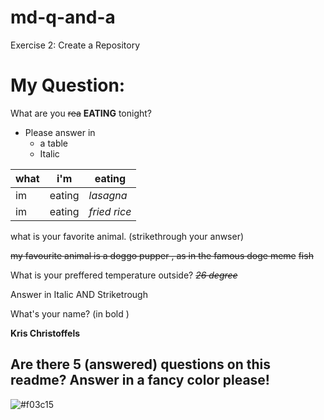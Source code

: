 # md-q-and-a
Exercise 2: Create a Repository

# My Question:
What are you ~~rea~~ **EATING** tonight?

* Please answer in
	* a table
	* Italic

|what|i'm|eating|
|---|---|----|
|im|eating|_lasagna_|
|im|eating|_fried rice_|

what is your favorite animal. (strikethrough your anwser)

~~my favourite animal is a doggo pupper , as in the famous doge meme~~
~~fish~~

What is your preffered temperature outside? 
~~_26 degree_~~

Answer in Italic AND Striketrough 

What's your name? (in bold )

**Kris Christoffels**

## Are there 5 (answered) questions on this readme? Answer in a fancy color please!

 ![#f03c15](https://placehold.it/300x100/000000/ff69b4?text=There%20are%20now)
